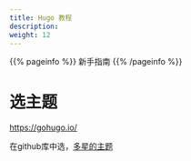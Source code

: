 ```yaml
---
title: Hugo 教程
description: 
weight: 12
---
```


{{% pageinfo %}}
新手指南
{{% /pageinfo %}}



# 选主题


https://gohugo.io/


在github库中选，[多星的主题](https://github.com/search?q=hugo+theme&type=repositories&s=stars&o=desc)


